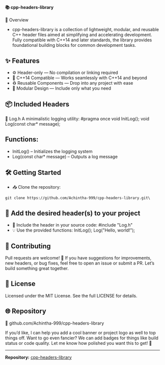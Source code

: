 #### 📚 cpp-headers-library

🚀 Overview
- cpp-headers-library is a collection of lightweight, modular, and reusable C++ header files aimed at simplifying and accelerating development. Fully compatible with C++14 and later standards, the library provides foundational building blocks for common development tasks.

## ✨ Features
- ⚙️ Header-only — No compilation or linking required
- 🔧 C++14 Compatible — Works seamlessly with C++14 and beyond
- ♻️ Reusable Components — Drop into any project with ease
- 🧩 Modular Design — Include only what you need

## 📦 Included Headers
📄 Log.h
A minimalistic logging utility:
#pragma once
void InitLog();
void Log(const char* message);


## Functions:
- InitLog() – Initializes the logging system
- Log(const char* message) – Outputs a log message

## 🛠️ Getting Started
- 📥 Clone the repository:
  
  
```
git clone https://github.com/Achintha-999/cpp-headers-library.git\
```
##  📂 Add the desired header(s) to your project
  
- 🧠 Include the header in your source code:
#include "Log.h"
- 💡 Use the provided functions:
InitLog();
Log("Hello, world!");



## 🤝 Contributing
Pull requests are welcome! 💬 If you have suggestions for improvements, new headers, or bug fixes, feel free to open an issue or submit a PR. Let’s build something great together.

## 📄 License
Licensed under the MIT License.
See the full LICENSE for details.

## 🌐 Repository

🔗 github.com/Achintha-999/cpp-headers-library

If you’d like, I can help you add a cool banner or project logo as well to top things off. Want to go even fancier? We can add badges for things like build status or code quality. Let me know how polished you want this to get! 💅


---
**Repository:** [cpp-headers-library](https://github.com/Achintha-999/cpp-headers-library)
   
